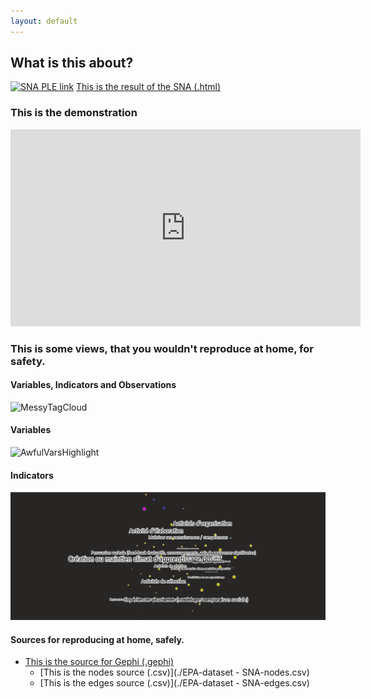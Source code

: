 ```yaml
---
layout: default
---
```


## What is this about?

[![SNA PLE link](imagess/SNA_PLE_graph.png)](https://example.com)
[This is the result of the SNA (.html)](./sna.html)

### This is the demonstration

<iframe width="560" height="315" src="https://www.youtube.com/embed/K9tZJAw5WPs" title="YouTube video player" frameborder="0" allow="accelerometer; autoplay; clipboard-write; encrypted-media; gyroscope; picture-in-picture" allowfullscreen></iframe>

### This is some views, that you wouldn't reproduce at home, for safety.

#### Variables, Indicators and Observations

![MessyTagCloud](./images/EPA_graphe.png)

#### Variables

![AwfulVarsHighlight](./images/EPA_graphe_var.png)

#### Indicators

![BadIndicPreview](./images/EPA_graphe_var_indic.png)

#### Sources for reproducing at home, safely.

  - [This is the source for Gephi (.gephi)](./SNA-EPAs.gephi)
    - [This is the nodes source (.csv)](./EPA-dataset - SNA-nodes.csv)
    - [This is the edges source (.csv)](./EPA-dataset - SNA-edges.csv)
